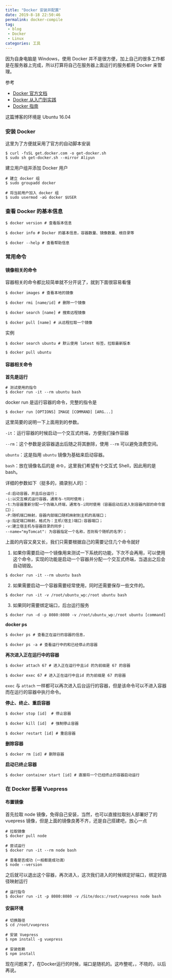 ```yaml
---
title: "Docker 安装并配置"
date: 2019-8-18 22:50:46
permalink: docker-compile
tag: 
 - blog
 - Docker
 - Linux
categories: 工具
---
```


因为自身电脑是 Windows，使用 Docker 并不是很方便，加上自己的很多工作都是在服务器上完成，所以打算将自己在服务器上面运行的服务都用 Docker 来管理。

参考 

- [Docker 官方文档](https://docs.docker.com)
- [Docker 从入门到实践](https://yeasy.gitbooks.io/docker_practice/introduction/) 
- [Docker 指南](https://www.cnblogs.com/sujing/p/11012115.html#top)

这篇博客的环境是 Ubuntu 16.04

### 安装 Docker

这里为了方便就采用了官方的自动脚本安装

```shell
$ curl -fsSL get.docker.com -o get-docker.sh
$ sudo sh get-docker.sh --mirror Aliyun
```

建立用户组并添加 Docker 用户

```shell
# 建立 docker 组
$ sudo groupadd docker 

# 将当前用户加入 docker 组
$ sudo usermod -aG docker $USER
```

### 查看 Docker 的基本信息

```shell
$ docker version # 查看版本信息

$ docker info # Docker 的基本信息，容器数量、镜像数量、根目录等

$ docker --help # 查看帮助信息
```

### 常用命令

#### 镜像相关的命令

容器相关的命令都比较简单就不分开说了，就到下面很容易看懂

```shell
$ docker images # 查看本地的镜像

$ docker rmi [name/id] # 删除一个镜像

$ docker search [name] # 搜索远程镜像

$ docker pull [name] # 从远程拉取一个镜像
```

实例

```shell
$ docker search ubuntu # 默认使用 latest 标签，拉取最新版本

$ docker pull ubuntu
```

#### 容器相关命令

**首先是运行**

```shell
# 测试使用的指令
$ docker run -it --rm ubuntu bash
```

docker run 是运行容器的命令，完整的指令是  

```shell
$ docker run [OPTIONS] IMAGE [COMMAND] [ARG...]
```

这里简要的说明一下上面用到的参数。

`-it`：运行容器的时候启动一个交互式终端，方便我们操作容器

`--rm`：这个参数是说容器退出后随之将其删除，使用 `--rm` 可以避免浪费空间。

`ubuntu`：这是指用 `ubuntu` 镜像为基础来启动容器。

`bash`：放在镜像名后的是 `命令`，这里我们希望有个交互式 Shell，因此用的是 bash。

详细的参数如下（挺多的，摘录别人的）：

```
-d:启动容器，并且后台运行；
-i:以交互模式运行容器，通常与-t同时使用；
-t:为容器重新分配一个伪输入终端，通常与-i同时使用（容器启动后进入到容器内部的命令窗口）；
-P:随机端口映射，容器内部端口随机映射到主机的高端口；
-p:指定端口映射，格式为：主机(宿主)端口:容器端口；
-v:建立宿主机与容器目录的同步；
--name="myTomcat": 为容器指定一个名称，否则有个随机的名字）；
```

上面的内容又臭又长，我们只需要根据自己的需要记住几个命令就好

1. 如果你需要启动一个镜像用来测试一下系统的功能，下次不会再用，可以使用这个命令，实现的功能是启动一个容器并分配一个交互式终端，当退出之后会自动销毁。

```shell
$ docker run -it --rm ubuntu bash
```

2. 如果需要启动一个容器需要经常使用，同时还需要保存一些文件的。

```shell
$ docker run -it -v /root/ubuntu_wp:/root ubuntu bash
```

3. 如果同时需要绑定端口，后台运行服务

```shell
$ docker run -d -p 8080:8080 -v /root/ubuntu_wp:/root ubuntu [command]
```

**docker ps**

```shell
$ docker ps # 查看正在运行的容器的信息，

$ docker ps -a # 查看运行中的和已经停止的容器
```

**再次进入正在运行中的容器**

```shell
$ docker attach 67 # 进入正在运行中且id 的为前缀是 67 的容器

$ docker exec 67 # 进入正在运行中且id 的为前缀是 67 的容器
```

`exec` 与 `attach` 一样都可以再次进入后台运行的容器，但是该命令可以不进入容器而在运行的容器中执行命令。

**停止、终止、重启容器**

```shell
$ docker stop [id]  # 停止容器

$ docker kill [id]  # 强制停止容器

$ docker restart [id] # 重启容器
```

**删除容器**

```shell
$ docker rm [id] # 删除容器
```

**启动已终止容器**

```shell
$ docker container start [id] # 直接将一个已经终止的容器启动运行
```



### 在 Docker 部署 Vuepress

#### 布置镜像

首先拉取 node 镜像，免得自己安装，当然，也可以直接拉取别人部署好了的 vuepress 镜像，但是上面的镜像良莠不齐，还是自己搭建吧，放心一点

```shell
# 拉取镜像
$ docker pull node 

# 尝试运行
$ docker run -it --rm node bash

# 查看是否成功（一般都是成功滴）
$ node --version
```

之后就可以退出这个容器，再次进入，这次我们进入的时候绑定好端口，绑定好路径映射运行

```shell
# 运行指令
$ docker run -it -p 8080:8080 -v /Site/docs:/root/vuepress node bash
```

#### 安装环境

```shell
# 切换路径
$ cd /root/vuepress

# 安装 Vuepress
$ npm install -g vuepress

# 安装依赖
$ npm install 
```

现在问题来了，在Docker运行的时候，端口是随机的。这咋整呢，，不晓的，以后再说。